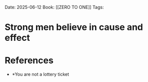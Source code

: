 Date: 2025-06-12
Book: [[ZERO TO ONE]]
Tags:  

# Strong men believe in cause and effect

# References 
- *You are not a lottery ticket 